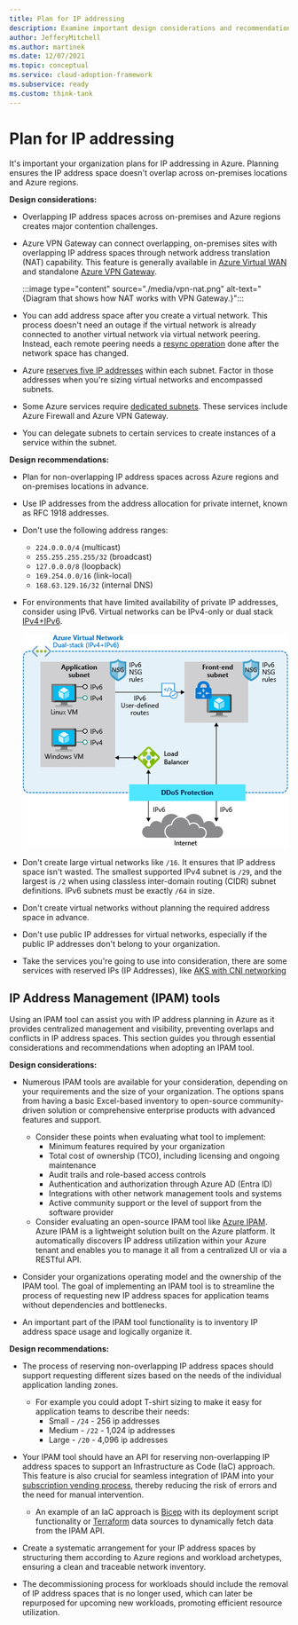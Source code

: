 ```yaml
---
title: Plan for IP addressing
description: Examine important design considerations and recommendations to ensure IP address space doesn't overlap across on-premises locations and Azure regions.
author: JefferyMitchell
ms.author: martinek
ms.date: 12/07/2021
ms.topic: conceptual
ms.service: cloud-adoption-framework
ms.subservice: ready
ms.custom: think-tank
---
```


<!-- docutune:ignore "Azure VPN Gateway" -->

# Plan for IP addressing

It's important your organization plans for IP addressing in Azure. Planning ensures the IP address space doesn't overlap across on-premises locations and Azure regions.

**Design considerations:**

- Overlapping IP address spaces across on-premises and Azure regions creates major contention challenges.

- Azure VPN Gateway can connect overlapping, on-premises sites with overlapping IP address spaces through network address translation (NAT) capability. This feature is generally available in [Azure Virtual WAN](/azure/virtual-wan/nat-rules-vpn-gateway) and standalone [Azure VPN Gateway](/azure/vpn-gateway/nat-howto).

  :::image type="content" source="./media/vpn-nat.png" alt-text="{Diagram that shows how NAT works with VPN Gateway.}":::

- You can add address space after you create a virtual network. This process doesn't need an outage if the virtual network is already connected to another virtual network via virtual network peering. Instead, each remote peering needs a [resync operation](/azure/architecture/networking/prefixes/add-ip-space-peered-vnet) done after the network space has changed.

- Azure [reserves five IP addresses](/azure/virtual-network/virtual-networks-faq#are-there-any-restrictions-on-using-ip-addresses-within-these-subnets) within each subnet. Factor in those addresses when you're sizing virtual networks and encompassed subnets.

- Some Azure services require [dedicated subnets](/azure/virtual-network/virtual-network-for-azure-services#services-that-can-be-deployed-into-a-virtual-network). These services include Azure Firewall and Azure VPN Gateway.

- You can delegate subnets to certain services to create instances of a service within the subnet.

**Design recommendations:**

- Plan for non-overlapping IP address spaces across Azure regions and on-premises locations in advance.

- Use IP addresses from the address allocation for private internet, known as RFC 1918 addresses.

- Don't use the following address ranges:
  - `224.0.0.0/4` (multicast)
  - `255.255.255.255/32` (broadcast)
  - `127.0.0.0/8` (loopback)
  - `169.254.0.0/16` (link-local)
  - `168.63.129.16/32` (internal DNS)

- For environments that have limited availability of private IP addresses, consider using IPv6. Virtual networks can be IPv4-only or dual stack [IPv4+IPv6](/azure/virtual-network/ip-services/ipv6-overview).

  ![Diagram that shows IPv4 and IPv6 dual stack.](./media/azure-ipv4-ipv6.png)

- Don't create large virtual networks like `/16`. It ensures that IP address space isn't wasted. The smallest supported IPv4 subnet is `/29`, and the largest is `/2` when using classless inter-domain routing (CIDR) subnet definitions. IPv6 subnets must be exactly `/64` in size.

- Don't create virtual networks without planning the required address space in advance.

- Don't use public IP addresses for virtual networks, especially if the public IP addresses don't belong to your organization.

- Take the services you're going to use into consideration, there are some services with reserved IPs (IP Addresses), like [AKS with CNI networking](/azure/aks/configure-azure-cni#prerequisites)

## IP Address Management (IPAM) tools

Using an IPAM tool can assist you with IP address planning in Azure as it provides centralized management and visibility, preventing overlaps and conflicts in IP address spaces. This section guides you through essential considerations and recommendations when adopting an IPAM tool.

**Design considerations:**

- Numerous IPAM tools are available for your consideration, depending on your requirements and the size of your organization. The options spans from having a basic Excel-based inventory to open-source community-driven solution or comprehensive enterprise products with advanced features and support.
  - Consider these points when evaluating what tool to implement:
    - Minimum features required by your organization
    - Total cost of ownership (TCO), including licensing and ongoing maintenance
    - Audit trails and role-based access controls
    - Authentication and authorization through Azure AD (Entra ID)
    - Integrations with other network management tools and systems
    - Active community support or the level of support from the software provider
  - Consider evaluating an open-source IPAM tool like [Azure IPAM](https://azure.github.io/ipam). Azure IPAM is a lightweight solution built on the Azure platform. It automatically discovers IP address utilization within your Azure tenant and enables you to manage it all from a centralized UI or via a RESTful API.

- Consider your organizations operating model and the ownership of the IPAM tool. The goal of implementing an IPAM tool is to streamline the process of requesting new IP address spaces for application teams without dependencies and bottlenecks.

- An important part of the IPAM tool functionality is to inventory IP address space usage and logically organize it.

**Design recommendations:**

- The process of reserving non-overlapping IP address spaces should support requesting different sizes based on the needs of the individual application landing zones.
  - For example you could adopt T-shirt sizing to make it easy for application teams to describe their needs:
    - Small - `/24` - 256 ip addresses
    - Medium - `/22` - 1,024 ip addresses
    - Large - `/20` - 4,096 ip addresses

- Your IPAM tool should have an API for reserving non-overlapping IP address spaces to support an Infrastructure as Code (IaC) approach. This feature is also crucial for seamless integration of IPAM into your [subscription vending process](../landing-zone/design-area/subscription-vending.md), thereby reducing the risk of errors and the need for manual intervention.
  - An example of an IaC approach is [Bicep](/azure/azure-resource-manager/bicep/overview?tabs=bicep) with its deployment script functionality or [Terraform](/azure/developer/terraform/overview) data sources to dynamically fetch data from the IPAM API.

- Create a systematic arrangement for your IP address spaces by structuring them according to Azure regions and workload archetypes, ensuring a clean and traceable network inventory.

- The decommissioning process for workloads should include the removal of IP address spaces that is no longer used, which can later be repurposed for upcoming new workloads, promoting efficient resource utilization.
